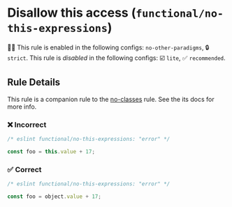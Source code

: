 # Disallow this access (`functional/no-this-expressions`)

💼🚫 This rule is enabled in the following configs: `no-other-paradigms`, 🔒 `strict`. This rule is _disabled_ in the following configs: ☑️ `lite`, ✅ `recommended`.

<!-- end auto-generated rule header -->

## Rule Details

This rule is a companion rule to the [no-classes](./no-classes.md) rule.
See the its docs for more info.

### ❌ Incorrect

<!-- eslint-skip -->

```js
/* eslint functional/no-this-expressions: "error" */

const foo = this.value + 17;
```

### ✅ Correct

```js
/* eslint functional/no-this-expressions: "error" */

const foo = object.value + 17;
```
